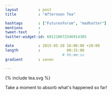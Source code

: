 ```yaml
---
layout         : post
title          : "Afternoon Tea"

hashtags       : ["FuturesForum", "madhatter"]
mentions       :
tweet-text     :
twitter-widget-id: 601210672546914305

date           : 2015-05-28 16:00:00 +10:00
length         :            00:15:00
                          # hh:mm:ss
gradient       : seven

---
```


{% include tea.svg %}

Take a moment to absorb what's happened so far!